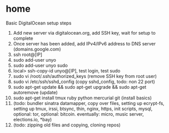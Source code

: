 # home

Basic DigitalOcean setup steps

1. Add new server via digitalocean.org, add SSH key, wait for setup to complete
2. Once server has been added, add IPv4/IPv6 address to DNS server (domains.google.com)
3. ssh root@[IP]
4. sudo add-user unyo
5. sudo add-user unyo sudo
6. local> ssh-copy-id unyo@[IP], test login, test sudo
7. sudo vi /root/.ssh/authorized_keys (remove SSH key from root user)
8. sudo vi /etc/ssh/sshd_config (copy sshd_config, todo: non 22 port)
9. sudo apt-get update && sudo apt-get upgrade && sudo apt-get autoremove (update)
10. sudo apt-get install tmux ruby python mercurial git (install basics)
11. (todo: bundler sinatra datamapper, copy over files, setting up ecrypt-fs, setting up tmux, irssi, btsync, thin, nginx, https, init scripts, mysql, optional: tor, optional: bitcoin. eventually: micro, music server, elections.io, *bay) 
12. (todo: zipping old files and copying, cloning repos)
